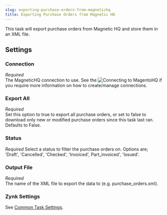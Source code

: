 ```yaml
---
slug: exporting-purchase-orders-from-magnetichq
title: Exporting Purchase Orders from Magnetic HQ
---
```

This task will export purchase orders from Magnetic HQ and store them in an XML file.

## Settings
### Connection
_Required_  
The MagneticHQ connection to use. See the ![Connecting to MagentoHQ](connecting-to-magnetichq) if you require more information on how to create/manage connections.

### Export All
_Required_  
Set this option to true to export all purchase orders, or set to false to download only new or modified purchase orders since this task last ran. Defaults to False.

### Status
_Required_
Select a status to filter the purchase orders on. Options are; 'Draft', 'Cancelled', 'Checked', 'Invoiced', Part_invoiced', 'Issued'.

### Output File
_Required_  
The name of the XML file to export the data to (e.g. purchase_orders.xml).

### Zynk Settings
See [Common Task Settings](common-task-settings).